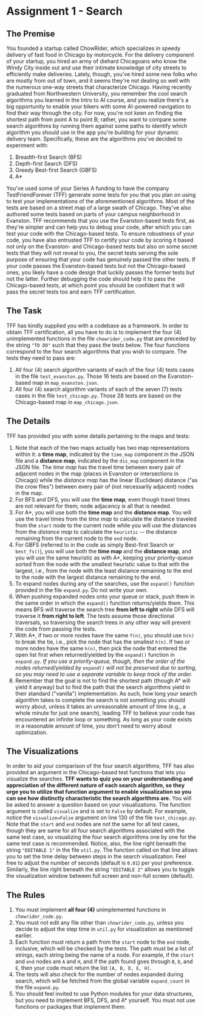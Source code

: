 # Assignment 1 - Search

## The Premise

You founded a startup called ChowRider, which specializes in speedy delivery of fast food in Chicago by motorcycle. For the delivery component of your startup, you hired an army of diehard Chicagoans who know the Windy City inside out and use their intimate knowledge of city streets to efficiently make deliveries. Lately, though, you've hired some new folks who are mostly from out of town, and it seems they're not dealing so well with the numerous one-way streets that characterize Chicago. Having recently graduated from Northwestern University, you remember the cool search algorithms you learned in the Intro to AI course, and you realize there's a big opportunity to enable your bikers with some AI-powered navigation to find their way through the city. For now, you're not keen on finding the shortest path from point A to point B; rather, you want to compare some search algorithms by running them against some paths to identify which algorithm you should use in the app you're building for your dynamic delivery team. Specifically, these are the algorithms you've decided to experiment with:

1. Breadth-first Search (BFS)
2. Depth-first Search (DFS)
3. Greedy Best-first Search (GBFS)
4. A*

You've used some of your Series A funding to have the company TestFriendForever (TFF) generate some tests for you that you plan on using to test your implementations of the aforementioned algorithms. Most of the tests are based on a street map of a large swath of Chicago. They've also authored some tests based on parts of your campus neighborhood in Evanston. TFF recommends that you use the Evanston-based tests first, as they're simpler and can help you to debug your code, after which you can test your code with the Chicago-based tests. To ensure robustness of your code, you have also entrusted TFF to certify your code by scoring it based not only on the Evanston- and Chicago-based tests but also on some secret tests that they will not reveal to you, the secret tests serving the sole purpose of ensuring that your code has genuinely passed the other tests. If your code passes the Evanston-based tests but not the Chicago-based ones, you likely have a code design that luckily passes the former tests but not the latter. Further debugging the code should help it to pass the Chicago-based tests, at which point you should be confident that it will pass the secret tests too and earn TFF certification.

## The Task


TFF has kindly supplied you with a codebase as a framework. In order to obtain TFF certification, all you have to do is to implement the four (4) unimplemented functions in the file `chowrider_code.py` that are preceded by the string `"TO DO"` such that they pass the tests below. The four functions correspond to the four search algorithms that you wish to compare. The tests they need to pass are:

1. All four (4) search algorithm variants of each of the four (4) tests cases in the file `test_evanston.py`. Those 16 tests are based on the Evanston-based map in `map_evanston.json`.
2. All four (4) search algorithm variants of each of the seven (7) tests cases in the file `test_chicago.py`. Those 28 tests are based on the Chicago-based map in `map_chicago.json`.

## The Details

TFF has provided you with some details pertaining to the maps and tests:

1. Note that each of the two maps actually has two map representations within it: a **time map**, indicated by the `time_map` component in the JSON file and a **distance map**, indicated by the `dis_map` component in the JSON file. The *time map* has the travel time between every pair of adjacent nodes in the map (places in Evanston or intersections in Chicago) while the *distance map* has the linear (Euclidean) distance ("as the crow flies") between every pair of (not necessarily adjacent) nodes in the map.
2. For BFS and DFS, you will use the **time map**, even though travel times are not relevant for them; node adjacency is all that is needed.
3. For A*, you will use both the **time map** and the **distance map**. You will use the travel times from the *time map* to calculate the distance traveled from the `start` node to the current node while you will use the distances from the *distance map* to calculate the `heuristic` -- the distance remaining from the current node to the `end` node.
4. For GBFS (referred to in the code as simply Best-first Search or `best_fs()`), you will use both the **time map** and the **distance map**, and you will use the same heuristic as with A*, keeping your priority-queue sorted from the node with the smallest heuristic value to that with the largest, i.e., from the node with the least distance remaining to the end to the node with the largest distance remaining to the end.
5. To expand nodes during any of the searches, use the `expand()` function provided in the file `expand.py`. Do not write your own.
6. When pushing expanded nodes onto your queue or stack, push them in the same order in which the `expand()` function returns/yields them. This means BFS will traverse the search tree **from left to right** while DFS will traverse it **from right to left**. The tests assume those directional traversals, so traversing the search trees in any other way will prevent the code from passing the tests.
7. With A*, if two or more nodes have the same `f(n)`, you should use `h(n)` to break the tie, i.e., pick the node that has the smallest `h(n)`. If two or more nodes have the same `h(n)`, then pick the node that entered the open list first when returned/yielded by the `expand()` function in `expand.py`. *If you use a priority-queue, though, then the order of the nodes returned/yielded by `expand()` will not be preserved due to sorting, so you may need to use a separate variable to keep track of the order.*
8. Remember that the goal is not to find the shortest path (though A* will yield it anyway) but to find the path that the search algorithms yield in their standard ("vanilla") implementation. As such, how long your search algorithm takes to complete the search is not something you should worry about, unless it takes an unreasonable amount of time (e.g., a whole minute for just one search), leading TFF to believe your code has encountered an infinite loop or something. As long as your code exists in a reasonable amount of time, you don't need to worry about optimization.

## The Visualizations

In order to aid your comparison of the four search algorithms, TFF has also provided an argument in the Chicago-based test functions that lets you visualize the searches. **TFF wants to quiz you on your understanding and appreciation of the different nature of each search algorithm, so they urge you to utilize that function argument to enable visualization so you can see how distinctly characteristic the search algorithms are.** You will be asked to answer a question based on your visualizations. The function argument is called `visualize` and is set to `False` by default. For example, notice the `visualize=False` argument on line 130 of the file `test_chicago.py`. Note that the `start` and `end` nodes are not the same for all test cases, though they are same for all four search algorithms associated with the same test case, so visualizing the four search algorithms one by one for the same test case is recommended. Notice, also, the line right beneath the string `"EDITABLE 1"` in the file `util.py`. The function called on that line allows you to set the time delay between steps in the search visualization. Feel free to adjust the number of seconds (default is `0.01`) per your preference. Similarly, the line right beneath the string `"EDITABLE 2"` allows you to toggle the visualization window between full screen and non-full screen (default).

## The Rules

1. You must implement **all four (4)** unimplemented functions in `chowrider_code.py`.
2. You must not edit any file other than `chowrider_code.py`, unless you decide to adjust the step time in `util.py` for visualization as mentioned earlier.
3. Each function must return a path from the `start` node to the `end` node, inclusive, which will be checked by the tests. The path must be a list of strings, each string being the name of a node. For example, if the `start` and `end` nodes are `A` and `H`, and if the path found goes through `B`, `D`, and `E`, then your code must return the list `[A, B, D, E, H]`.
4. The tests will also check for the number of nodes expanded during search, which will be fetched from the global variable `expand_count` in the file `expand.py`.
5. You should feel invited to use Python modules for your data structures, but you need to implement BFS, DFS, and A\* yourself. You must not use functions or packages that implement them.
